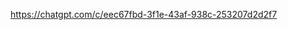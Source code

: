<!-- 

<!DOCTYPE html>
<html lang="en">
<head>
    <meta charset="UTF-8">
    <meta http-equiv="refresh" content="0; url=/new-page.html">
    <title>Page Moved</title>
</head>
<body>
    <p>If you are not redirected automatically, follow this <a href="/new-page.html">link to the new page</a>.</p>
</body>
</html>

 -->

https://chatgpt.com/c/eec67fbd-3f1e-43af-938c-253207d2d2f7